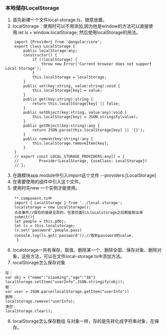 ### 本地储存LocalStorage
1. 首先新建一个文件local-storage.ts，随意放置。
2. localStorage：使用时可以不用添加,因为他是window的方法可以直接使用.let ls = window.localStorage;
然后使用localStorage的用法。
<!--![local-storage.ts](../img/1.png)
![local-storage.ts](../img/2.png)-->
```
    import {Provider} from '@angular/core'; 
    export class LocalStorage {
        public localStorage:any;
        constructor() {
            if (!localStorage) {
                throw new Error('Current browser does not support Local Storage');
            }
            this.localStorage = localStorage;
        }
        public set(key:string, value:string):void {
            this.localStorage[key] = value;
        }
        public get(key:string):string {
            return this.localStorage[key] || false;
        }
        public setObject(key:string, value:any):void {
            this.localStorage[key] = JSON.stringify(value);
        }
        public getObject(key:string):any {
            return JSON.parse(this.localStorage[key] || '{}');
        }
        public remove(key:string):any {
            this.localStorage.removeItem(key);
        }
    }
    // export const LOCAL_STORAGE_PROVIDERS:any[] = [
    //         Provider(LocalStorage, {useClass: LocalStorage})
    // ];
```
3. 在跟模块app.module中引入import这个文件 --providers:[LocalStorage]
4. 在需要使用的组件中引入这个文件。
5. 使用时先new 一个实例才能使用。
```
    **.component.ts中
    import { LocalStorage } from '../local.storage';
    localstorage = new LocalStorage();
    点击事件//保存的值是全局的，任意页面引入localstorage之后都能取出来
    submit(){
    let people = this.pObj;
    let ls = this.localstorage;
    ls.set('password',people.pass)
    console.log(ls.get('password'));//取到password的value.
     }
```
6. localstorage一共有保存、取值、删除某一个、删除全部、保存对象、删除对象，这些方法，可以在文件local-storage.ts中添加方法。
7. localStorage怎么保存对象
```
存：
var obj = {"name":"xiaoming","age":"16"}
localStorage.setItem("userInfo",JSON.stringify(obj));
取：
var user = JSON.parse(localStorage.getItem("userInfo"))
删除：
localStorage.remove("userInfo);
清空：
localStorage.clear();
```
8. localStorage怎么保存数组
与对象一样，存的是先转化成字符串对象，在保存。





